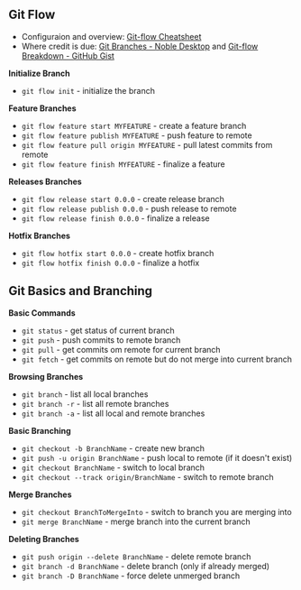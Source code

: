 ## Git Flow

- Configuraion and overview: [Git-flow Cheatsheet](https://danielkummer.github.io/git-flow-cheatsheet/index.html)
- Where credit is due: [Git Branches - Noble Desktop](https://www.nobledesktop.com/learn/git/git-branches) and [Git-flow Breakdown - GitHub Gist](https://gist.github.com/JamesMGreene/cdd0ac49f90c987e45ac)

**Initialize Branch**

- `git flow init` - initialize the branch

**Feature Branches**

- `git flow feature start MYFEATURE` - create a feature branch
- `git flow feature publish MYFEATURE` - push feature to remote
- `git flow feature pull origin MYFEATURE` - pull latest commits from remote
- `git flow feature finish MYFEATURE` - finalize a feature

**Releases Branches**

- `git flow release start 0.0.0` - create release branch
- `git flow release publish 0.0.0` - push release to remote
- `git flow release finish 0.0.0` - finalize a release

**Hotfix Branches**

- `git flow hotfix start 0.0.0` - create hotfix branch
- `git flow hotfix finish 0.0.0` - finalize a hotfix

## Git Basics and Branching

**Basic Commands**

- `git status` - get status of current branch
- `git push` - push commits to remote branch
- `git pull` - get commits om remote for current branch
- `git fetch` - get commits on remote but do not merge into current branch

**Browsing Branches**

- `git branch` - list all local branches
- `git branch -r` - list all remote branches
- `git branch -a` - list all local and remote branches

**Basic Branching**

- `git checkout -b BranchName` - create new branch
- `git push -u origin BranchName` - push local to remote (if it doesn't exist)
- `git checkout BranchName` - switch to local branch
- `git checkout --track origin/BranchName` - switch to remote branch

**Merge Branches**

- `git checkout BranchToMergeInto` - switch to branch you are merging into
- `git merge BranchName` - merge branch into the current branch

**Deleting Branches**

- `git push origin --delete BranchName` - delete remote branch
- `git branch -d BranchName` - delete branch (only if already merged)
- `git branch -D BranchName` - force delete unmerged branch

